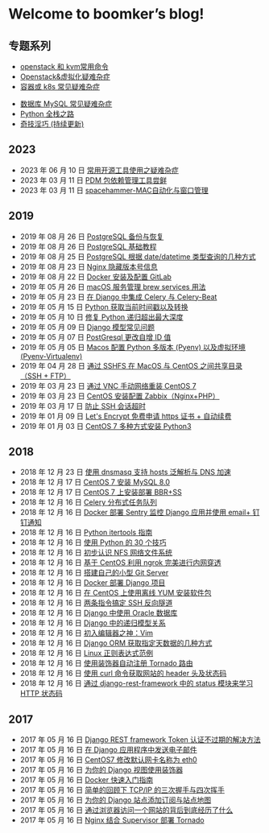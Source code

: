 # Welcome to boomker’s blog!

## 专题系列
*    [openstack 和 kvm常用命令](article/openstack%20和%20kvm常用命令.md) 
*	 [Openstack&虚拟化疑难杂症](article/Openstack&虚拟化疑难杂症.md) 
*   [容器或 k8s 常见疑难杂症](article/容器或%20k8s%20常见疑难杂症.md)
-   [数据库 MySQL 常见疑难杂症 ](article/sql-exercises.md)
-   [Python 全栈之路](article/python-full-stack-way.md)
-   [奇技淫巧 (持续更新)](article/remember-some-acrobatics.md)

## 2023
* 2023 年 06 月 10 日 [常用开源工具使用之疑难杂症](article/常用开源工具使用之疑难杂症.md) 
* 2023 年 03 月 11 日 [PDM 包依赖管理工具尝鲜](PDM%20包依赖管理工具尝鲜.md) 
* 2023 年 03 月 11 日 [spacehammer-MAC自动化与窗口管理](spacehammer-MAC自动化与窗口管理.md)

## 2019

-   2019 年 08 月 26 日 [PostgreSQL 备份与恢复](article/postgresql-backup-and-restore.md)
-   2019 年 08 月 26 日 [PostgreSQL 基础教程](article/postgresql-basic-tutorial.md)
-   2019 年 08 月 25 日 [PostgreSQL 根据 date/datetime 类型查询的几种方式](article/postgresql-queries-based-on-date-datetime-type.md)
-   2019 年 08 月 23 日 [Nginx 隐藏版本号信息](article/nginx-hidden-version-number-info.md)
-   2019 年 08 月 22 日 [Docker 安装及配置 GitLab](article/docker-installs-and-configures-gitlab.md)
-   2019 年 05 月 26 日 [macOS 服务管理 brew services 用法](article/macos-service-management-brew-services-usage.md)
-   2019 年 05 月 23 日 [在 Django 中集成 Celery 与 Celery-Beat](article/integrate-celery-and-celery-beat-in-django.md)
-   2019 年 05 月 15 日 [Python 获取当前时间戳以及转换](article/how-to-get-current-timestamp-and-conversion-in-python.md)
-   2019 年 05 月 10 日 [修复 Python 递归超出最大深度](article/fix-error-maximum-recursion-depth-reached.md)
-   2019 年 05 月 09 日 [Django 模型常见问题](article/django-model-qa.md)
-   2019 年 05 月 07 日 [PostGresql 更改自增 ID 值](article/postgresql-change-sequence-start-value.md)
-   2019 年 05 月 05 日 [Macos 配置 Python 多版本 (Pyenv) 以及虚拟环境 (Pyenv-Virtualenv)](article/macos-configuration-pyenv-and-pyenv-virtualenv.md)
-   2019 年 04 月 28 日 [通过 SSHFS 在 MacOS 与 CentOS 之间共享目录（SSH + FTP）](article/share-directories-between-macos-and-centos-via-sshfs.md)
-   2019 年 03 月 23 日 [通过 VNC 手动网络重装 CentOS 7](article/reloading-centos-7-vnc-manual-network.md)
-   2019 年 03 月 23 日 [CentOS 安装配置 Zabbix（Nginx+PHP）](article/install-and-configure-zabbix-on-centos.md)
-   2019 年 03 月 17 日 [防止 SSH 会话超时](article/ssh-timeout.md)
-   2019 年 01 月 09 日 [Let's Encrypt 免费申请 https 证书 + 自动续费](article/lets-encrypt-free-application-for-https-certificate-automatic-renewal.md)
-   2019 年 01 月 03 日 [CentOS 7 多种方式安装 Python3](article/centos-7-installs-python3-in-multiple-ways.md)

## 2018

-   2018 年 12 月 23 日 [使用 dnsmasq 支持 hosts 泛解析与 DNS 加速](article/dnsmasq-hosts-pan-parsing-and-dns-acceleration.md)
-   2018 年 12 月 17 日 [CentOS 7 安装 MySQL 8.0](article/centos-install-mysql-8.md)
-   2018 年 12 月 17 日 [CentOS 7 上安装部署 BBR+SS](article/centos-install-deploy-bbr-ss.md)
-   2018 年 12 月 16 日 [Celery 分布式任务队列](article/celery.md)
-   2018 年 12 月 16 日 [Docker 部署 Sentry 监控 Django 应用并使用 email+ 钉钉通知](article/docker-sentry-django-email-dingtalk.md)
-   2018 年 12 月 16 日 [Python itertools 指南](article/python-itertools-guide.md)
-   2018 年 12 月 16 日 [使用 Python 的 30 个技巧](article/python-30-tips.md)
-   2018 年 12 月 16 日 [初步认识 NFS 网络文件系统](article/nfs-network-file-system.md)
-   2018 年 12 月 16 日 [基于 CentOS 利用 ngrok 完美进行内网穿透](article/centos-ngrok-intranet-penetration.md)
-   2018 年 12 月 16 日 [搭建自己的小型 Git Server](article/build-your-own-mini-git-server.md)
-   2018 年 12 月 16 日 [Docker 部署 Django 项目](article/docker-deploy-django.md)
-   2018 年 12 月 16 日 [在 CentOS 上使用离线 YUM 安装软件包](article/use-the-offline-yum-installation-package-on-centos.md)
-   2018 年 12 月 16 日 [两条指令搞定 SSH 反向隧道](article/ssh-tunnel.md)
-   2018 年 12 月 16 日 [Django 中使用 Oracle 数据库](article/django-using-oracle-database.md)
-   2018 年 12 月 16 日 [Django 中的递归模型关系](article/recursive-model-relationships-in-django.md)
-   2018 年 12 月 16 日 [初入编辑器之神：Vim](article/the-god-of-the-beginning-of-the-editor.md)
-   2018 年 12 月 16 日 [Django ORM 获取指定天数据的几种方式](article/django-orm-gets-several-ways-to-specify-day-data.md)
-   2018 年 12 月 16 日 [Linux 正则表达式范例](article/examples-of-linux-regular-expressions.md)
-   2018 年 12 月 16 日 [使用装饰器自动注册 Tornado 路由](article/automatically-register-tornado-routes-with-decorators.md)
-   2018 年 12 月 16 日 [使用 curl 命令获取网站的 header 头及状态码](article/linux-curl-header-status-code.md)
-   2018 年 12 月 16 日 [通过 django-rest-framework 中的 status 模块来学习 HTTP 状态码](article/django-rest-framework-status-module-learn-the-http-status-code.md)

## 2017

-   2017 年 05 月 16 日 [Django REST framework Token 认证不过期的解决方法](article/django-rest-framework-token-expiring.md)
-   2017 年 05 月 16 日 [在 Django 应用程序中发送电子邮件](article/send-an-e-mail-message-in-the-django-application.md)
-   2017 年 05 月 16 日 [CentOS7 修改默认网卡名称为 eth0](article/centos7-modify-network-name-eth0.md)
-   2017 年 05 月 16 日 [为你的 Django 视图使用装饰器](article/use-the-decorator-for-your-django-view.md)
-   2017 年 05 月 16 日 [Docker 快速入门指南](article/docker-quick-start-guide.md)
-   2017 年 05 月 16 日 [简单的回顾下 TCP/IP 的三次握手与四次挥手](article/tcp-ip-three-handshakes-and-four-waving.md)
-   2017 年 05 月 16 日 [为你的 Django 站点添加订阅与站点地图](article/add-subscriptions-and-sitemaps-for-your-django-site.md)
-   2017 年 05 月 16 日 [通过浏览器访问一个网站的背后到底经历了什么](article/through-the-browser-to-access-a-site-behind-what-has-gone-through.md)
-   2017 年 05 月 16 日 [Nginx 结合 Supervisor 部署 Tornado](article/nginx-deployed-tornado-with-supervisor.md)
